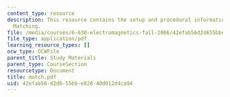 ```yaml
---
content_type: resource
description: This resource contains the setup and procedural information for Impedance
  Matching.
file: /media/courses/6-630-electromagnetics-fall-2006/42efab56d2d655bbe82840d012d4ca94_match.pdf
file_type: application/pdf
learning_resource_types: []
ocw_type: OCWFile
parent_title: Study Materials
parent_type: CourseSection
resourcetype: Document
title: match.pdf
uid: 42efab56-d2d6-55bb-e828-40d012d4ca94
---
```

